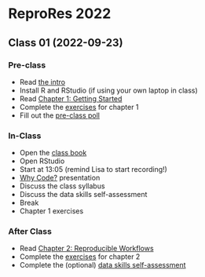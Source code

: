 # ReproRes 2022

## Class 01 (2022-09-23)
<!--
* [Recording](): check the Teams channel for the recording passcode
* [Poll 1](https://debruine.github.io/reprores_2022/polls/poll-01.html)
-->
### Pre-class 

- Read [the intro](https://psyteachr.github.io/reprores-v3/) 
- Install R and RStudio (if using your own laptop in class)
- Read [Chapter 1: Getting Started](https://psyteachr.github.io/reprores-v3/intro.html) 
- Complete the [exercises](https://psyteachr.github.io/reprores-v3/exercises.html) for chapter 1
- Fill out the [pre-class poll](https://forms.gle/m6MuVqLpxoakyCGk7)

### In-Class

- Open the [class book](https://psyteachr.github.io/reprores-v3/)
- Open RStudio 
- Start at 13:05 (remind Lisa to start recording!)
- [Why Code?](https://debruine.github.io/why-code/) presentation
- Discuss the class syllabus
- Discuss the data skills self-assessment
- Break
- Chapter 1 exercises


### After Class

- Read [Chapter 2: Reproducible Workflows](https://psyteachr.github.io/reprores-v3/repro.html)
- Complete the [exercises](https://psyteachr.github.io/reprores-v3/exercises.html) for chapter 2
- Complete the (optional) [data skills self-assessment](https://moodle.gla.ac.uk/mod/assign/view.php?id=3103593)
